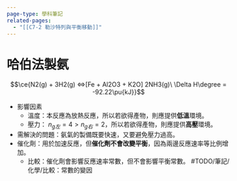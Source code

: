 ```yaml
---
page-type: 學科筆記
related-pages:
  - "[[C7-2 勒沙特列與平衡移動]]"
---
```

# 哈伯法製氨
$$\ce{N2(g) + 3H2(g) <=>[Fe + Al2O3 + K2O] 2NH3(g)\ \Delta H\degree = -92.22\pu{kJ}}$$
- 影響因素
	- 溫度：本反應為放熱反應，所以若欲得產物，則應提供**低溫**環境。
	- 壓力： $n_{g左} = 4 > n_{g右} = 2$，所以若欲得產物，則應提供**高壓**環境。
- 需解決的問題：氨氣的製備既要快速，又要避免壓力過高。
- 催化劑：用於加速反應，但**催化劑不會改變平衡**，因為兩邊反應速率等比例增加。
	- 比較：催化劑會影響反應速率常數，但不會影響平衡常數。 #TODO/筆記/化學/比較：常數的變因
